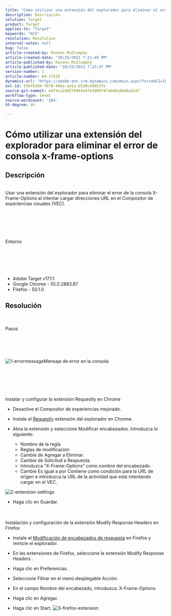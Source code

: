 ```yaml
---
title: "Cómo utilizar una extensión del explorador para eliminar el error de consola x-frame-options"
description: Descripción
solution: Target
product: Target
applies-to: "Target"
keywords: "KCS"
resolution: Resolution
internal-notes: null
bug: false
article-created-by: Roxann McGlumphy
article-created-date: "10/25/2021 7:21:49 PM"
article-published-by: Roxann McGlumphy
article-published-date: "10/25/2021 7:23:37 PM"
version-number: 1
article-number: KA-17520
dynamics-url: "https://adobe-ent.crm.dynamics.com/main.aspx?forceUCI=1&pagetype=entityrecord&etn=knowledgearticle&id=833768cb-c835-ec11-b6e6-000d3a3485ea"
exl-id: 55bfb104-f078-468a-ae1e-b520c4d923fe
source-git-commit: e8f4ca2dd578944d4fe399074fab461de88ad247
workflow-type: tm+mt
source-wordcount: '264'
ht-degree: 4%

---
```


# Cómo utilizar una extensión del explorador para eliminar el error de consola x-frame-options

## Descripción

<br>Usar una extensión del explorador para eliminar el error de la consola X-Frame-Options al intentar cargar direcciones URL en el Compositor de experiencias visuales (VEC).<br><br><br> <br><br> <br><br>Entorno<br><br><br><br> <br><br>
- Adobe Target v17.1.1
- Google Chrome - 55.0.2883.87
- Firefox - 50.1.0



## Resolución

<br><br>Pasos<br><br><br><br><br><br>![1-errormessage](https://helpx.adobe.com/content/dam/help/en/target/kb/how-to-use-a-browser-extension-to-remove-x-frame-options-console/jcr%3acontent/main-pars/image/1-errormessage.jpg "1-errormessage")Mensaje de error en la consola<br><br><br><br><br> <br><br>Instalar y configurar la extensión Requestly en Chrome
- Desactive el Compositor de experiencias mejorado.


- Instale el [Requestly](https://chrome.google.com/webstore/detail/requestly/mdnleldcmiljblolnjhpnblkcekpdkpa?hl=en) extensión del explorador en Chrome.


- Abra la extensión y seleccione Modificar encabezados. Introduzca lo siguiente:

   - Nombre de la regla
   - Reglas de modificación
   - Cambie de Agregar a Eliminar.
   - Cambie de Solicitud a Respuesta.
   - Introduzca “X-Frame-Options” como nombre del encabezado.
   - Cambie Es igual a por Contiene como condición para la URL de origen e introduzca la URL de la actividad que está intentando cargar en el VEC.

![2-extension-settings](https://helpx.adobe.com/content/dam/help/en/target/kb/how-to-use-a-browser-extension-to-remove-x-frame-options-console/jcr%3acontent/main-pars/procedure/proc_par/step_2/step_par/image/2-extension-settings.png "2-extension-settings")


- Haga clic en Guardar.



 <br><br>Instalación y configuración de la extensión Modify Response Headers en Firefox
- Instale el [Modificación de encabezados de respuesta](https://addons.mozilla.org/en-us/firefox/addon/modify-response-headers/) en Firefox y reinicie el explorador.


- En las extensiones de Firefox, seleccione la extensión Modify Response Headers .


- Haga clic en Preferencias.


- Seleccione Filtrar en el menú desplegable Acción.


- En el campo Nombre del encabezado, introduzca: X-Frame-Options


- Haga clic en Agregar.


- Haga clic en Start.
   ![3-firefox-extension](https://helpx.adobe.com/content/dam/help/en/target/kb/how-to-use-a-browser-extension-to-remove-x-frame-options-console/jcr%3acontent/main-pars/procedure_1532616470/proc_par/step_1817832849/step_par/image/3-firefox-extension.png "3-firefox-extension")
